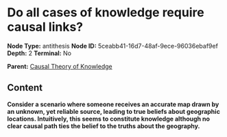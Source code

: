 # Do all cases of knowledge require causal links?

**Node Type:** antithesis
**Node ID:** 5ceabb41-16d7-48af-9ece-96036ebaf9ef
**Depth:** 2
**Terminal:** No

**Parent:** [Causal Theory of Knowledge](causal-theory-of-knowledge.md)

## Content

**Consider a scenario where someone receives an accurate map drawn by an unknown, yet reliable source, leading to true beliefs about geographic locations. Intuitively, this seems to constitute knowledge although no clear causal path ties the belief to the truths about the geography.**
